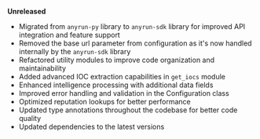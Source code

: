 **Unreleased**
* Migrated from `anyrun-py` library to `anyrun-sdk` library for improved API integration and feature support
* Removed the base url parameter from configuration as it's now handled internally by the `anyrun-sdk` library
* Refactored utility modules to improve code organization and maintainability
* Added advanced IOC extraction capabilities in `get_iocs` module
* Enhanced intelligence processing with additional data fields
* Improved error handling and validation in the Configuration class
* Optimized reputation lookups for better performance
* Updated type annotations throughout the codebase for better code quality
* Updated dependencies to the latest versions 